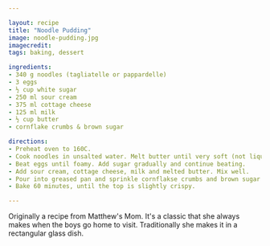 ```yaml
---

layout: recipe
title: "Noodle Pudding"
image: noodle-pudding.jpg
imagecredit:
tags: baking, dessert

ingredients:
- 340 g noodles (tagliatelle or pappardelle)
- 3 eggs
- ½ cup white sugar
- 250 ml sour cream
- 375 ml cottage cheese
- 125 ml milk
- ½ cup butter
- cornflake crumbs & brown sugar

directions:
- Preheat oven to 160C.
- Cook noodles in unsalted water. Melt butter until very soft (not liquid).
- Beat eggs until foamy. Add sugar gradually and continue beating.
- Add sour cream, cottage cheese, milk and melted butter. Mix well.
- Pour into greased pan and sprinkle cornflakse crumbs and brown sugar mixed over the top.
- Bake 60 minutes, until the top is slightly crispy.

---
```


Originally a recipe from Matthew's Mom. It's a classic that she always makes when the boys go home to visit. Traditionally she makes it in a rectangular glass dish.